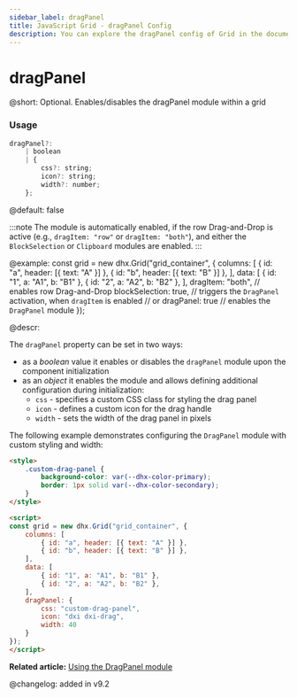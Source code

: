 ```yaml
---
sidebar_label: dragPanel
title: JavaScript Grid - dragPanel Config 
description: You can explore the dragPanel config of Grid in the documentation of the DHTMLX JavaScript UI library. Browse developer guides and API reference, try out code examples and live demos, and download a free 30-day evaluation version of DHTMLX Suite.
---
```


# dragPanel

@short: Optional. Enables/disables the dragPanel module within a grid

### Usage

~~~jsx
dragPanel?:
    | boolean
    | {
        css?: string;
        icon?: string;
        width?: number;
    };
~~~

@default: false

:::note
The module is automatically enabled, if the row Drag-and-Drop is active (e.g., `dragItem: "row"` or `dragItem: "both"`), and either the `BlockSelection` or `Clipboard` modules are enabled.
:::

@example:
const grid = new dhx.Grid("grid_container", {
    columns: [
        { id: "a", header: [{ text: "A" }] },
        { id: "b", header: [{ text: "B" }] },
    ],
    data: [
        { id: "1", a: "A1", b: "B1" },
        { id: "2", a: "A2", b: "B2" },
    ],
    dragItem: "both", // enables row Drag-and-Drop
    blockSelection: true, // triggers the `DragPanel` activation, when `dragItem` is enabled
    // or
    dragPanel: true // enables the `DragPanel` module
});

@descr:

The `dragPanel` property can be set in two ways:

- as a *boolean* value it enables or disables the `dragPanel` module upon the component initialization
- as an *object* it enables the module and allows defining additional configuration during initialization:
	- `css` - specifies a custom CSS class for styling the drag panel
	- `icon` - defines a custom icon for the drag handle
	- `width` - sets the width of the drag panel in pixels

The following example demonstrates configuring the `DragPanel` module with custom styling and width:

~~~html
<style>
    .custom-drag-panel {
        background-color: var(--dhx-color-primary);
        border: 1px solid var(--dhx-color-secondary);
    }
</style>

<script>
const grid = new dhx.Grid("grid_container", {
    columns: [
        { id: "a", header: [{ text: "A" }] },
        { id: "b", header: [{ text: "B" }] },
    ],
    data: [
        { id: "1", a: "A1", b: "B1" },
        { id: "2", a: "A2", b: "B2" },
    ],
    dragPanel: {
        css: "custom-drag-panel",
        icon: "dxi dxi-drag",
        width: 40
    }
});
</script>
~~~

**Related article:** [Using the DragPanel module](grid/configuration.md/#using-the-dragpanel-module)

@changelog: added in v9.2